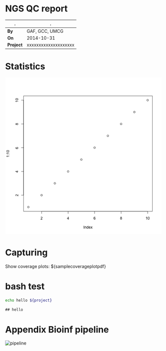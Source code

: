 # NGS QC report

.|.
---|---
**By** | GAF, GCC, UMCG
**On** | 2014-10-31
**Project** | xxxxxxxxxxxxxxxxxxxx

# Statistics
![plot of chunk unnamed-chunk-1](figure/unnamed-chunk-1-1.png) 

# Capturing
Show coverage plots: ${samplecoverageplotpdf}

# bash test

```bash
echo hello ${project}
```

```
## hello
```

# Appendix Bioinf pipeline
![pipeline](http://chapmanb.github.io/bcbb/lane_processing.png)
